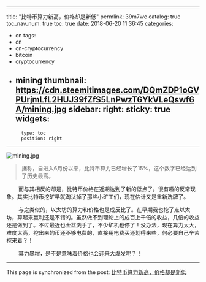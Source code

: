 
---
title: "比特币算力新高，价格却是新低"
permlink: 39m7wc
catalog: true
toc_nav_num: true
toc: true
date: 2018-06-20 11:36:45
categories:
- cn
tags:
- cn
- cn-cryptocurrency
- bitcoin
- cryptocurrency
- mining
thumbnail: https://cdn.steemitimages.com/DQmZDP1oGVPUrjmLfL2HUJ39fZfS5LnPwzT6YkVLeQswf6A/mining.jpg
sidebar:
    right:
        sticky: true
widgets:
    -
        type: toc
        position: right
---


![mining.jpg](https://cdn.steemitimages.com/DQmZDP1oGVPUrjmLfL2HUJ39fZfS5LnPwzT6YkVLeQswf6A/mining.jpg)

>据称，自进入6月份以来，比特币算力已经增长了15%，这个数字已经达到了历史最高。

&nbsp;&nbsp;&nbsp;&nbsp;&nbsp;&nbsp;&nbsp;&nbsp;而与其相反的却是，比特币价格在近期达到了新的低点了。很有趣的反常现象。其实比特币挖矿早就淘汰掉了那些小矿工们，现在估计又是重新洗牌了。

&nbsp;&nbsp;&nbsp;&nbsp;&nbsp;&nbsp;&nbsp;&nbsp;与之类似的，以太坊的算力和价格也是成反比了。在早期我也挖了点以太坊，算起来赢利还是不错的。虽然做不到理论上的成百上千倍的收益，几倍的收益还是做到了。不过最近也金盆洗手了，不少矿机也停了！没办法，现在算力太大，难度太高，挖出来的币还不够电费的，直接用电费买还划得来些，何必要自己辛苦挖来着？！

&nbsp;&nbsp;&nbsp;&nbsp;&nbsp;&nbsp;&nbsp;&nbsp;算力暴增，是不是意味着价格也会迎来大爆发呢？！

- - -

This page is synchronized from the post: [比特币算力新高，价格却是新低](https://steemit.com/@lemooljiang/39m7wc)
